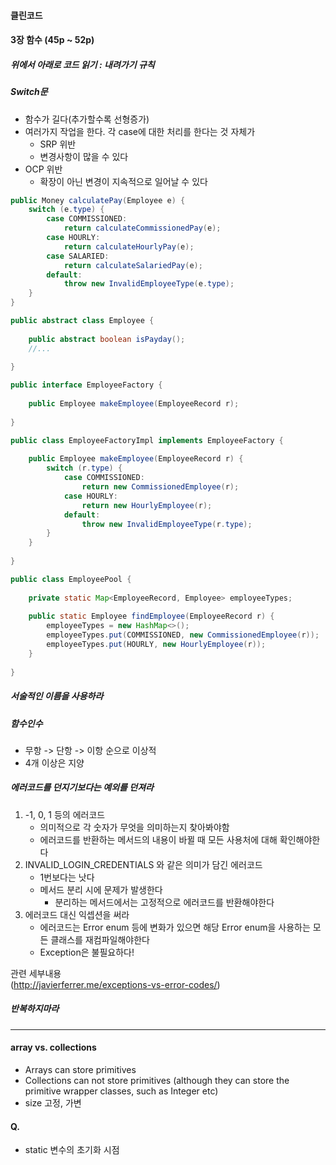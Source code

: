 #### 클린코드

#### 3장 함수 (45p ~ 52p)

##### 위에서 아래로 코드 읽기 : **내려가기** 규칙

##### Switch문
* 함수가 길다(추가할수록 선형증가)
* 여러가지 작업을 한다. 각 case에 대한 처리를 한다는 것 자체가
    * SRP 위반
    * 변경사항이 많을 수 있다
* OCP 위반
    * 확장이 아닌 변경이 지속적으로 일어날 수 있다
    
```java
public Money calculatePay(Employee e) {
    switch (e.type) {
        case COMMISSIONED:
            return calculateCommissionedPay(e);
        case HOURLY:
            return calculateHourlyPay(e);
        case SALARIED:
            return calculateSalariedPay(e);
        default:
            throw new InvalidEmployeeType(e.type);
    }
}

```
    
```java
public abstract class Employee {
    
    public abstract boolean isPayday();
    //...
    
}

public interface EmployeeFactory {
    
    public Employee makeEmployee(EmployeeRecord r);
    
}

public class EmployeeFactoryImpl implements EmployeeFactory {
    
    public Employee makeEmployee(EmployeeRecord r) {
        switch (r.type) {
            case COMMISSIONED:
                return new CommissionedEmployee(r);
            case HOURLY:
                return new HourlyEmployee(r);
            default:
                throw new InvalidEmployeeType(r.type);
        }
    }
    
}

```

```java
public class EmployeePool {
    
    private static Map<EmployeeRecord, Employee> employeeTypes;
    
    public static Employee findEmployee(EmployeeRecord r) {
        employeeTypes = new HashMap<>();
        employeeTypes.put(COMMISSIONED, new CommissionedEmployee(r));
        employeeTypes.put(HOURLY, new HourlyEmployee(r));
    }
    
}
```

##### 서술적인 이름을 사용하라

##### 함수인수
* 무항 -> 단항 -> 이항 순으로 이상적
* 4개 이상은 지양

##### 에러코드를 던지기보다는 예외를 던져라
1. -1, 0, 1 등의 에러코드
    * 의미적으로 각 숫자가 무엇을 의미하는지 찾아봐야함
    * 에러코드를 반환하는 메서드의 내용이 바뀔 때 모든 사용처에 대해 확인해야한다
2. INVALID_LOGIN_CREDENTIALS 와 같은 의미가 담긴 에러코드
    * 1번보다는 낫다
    * 메서드 분리 시에 문제가 발생한다
        * 분리하는 메서드에서는 고정적으로 에러코드를 반환해야한다
3. 에러코드 대신 익셉션을 써라
    * 에러코드는 Error enum 등에 변화가 있으면 해당 Error enum을 사용하는 모든 클래스를 재컴파일해야한다
    * Exception은 불필요하다!  
    
관련 세부내용  
(http://javierferrer.me/exceptions-vs-error-codes/)

##### 반복하지마라

---

#### array vs. collections
* Arrays can store primitives
* Collections can not store primitives (although they can store the primitive wrapper classes, such as Integer etc)
* size 고정, 가변

#### Q.
* static 변수의 초기화 시점
